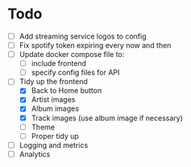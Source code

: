 
# Todo
- [ ] Add streaming service logos to config
- [ ] Fix spotify token expiring every now and then
- [ ] Update docker compose file to:
  - [ ] include frontend
  - [ ] specify config files for API
- [ ] Tidy up the frontend
  - [X] Back to Home button
  - [X] Artist images
  - [X] Album images
  - [X] Track images (use album image if necessary)
  - [ ] Theme
  - [ ] Proper tidy up
- [ ] Logging and metrics
- [ ] Analytics
